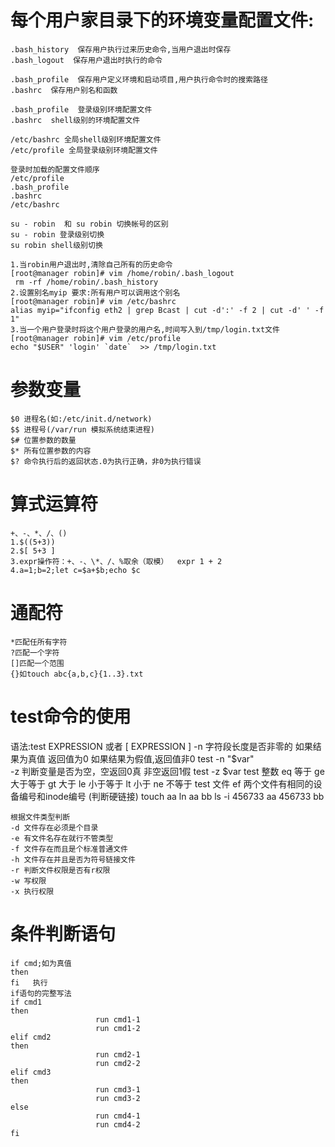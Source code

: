 # 每个用户家目录下的环境变量配置文件:
    .bash_history  保存用户执行过来历史命令,当用户退出时保存
    .bash_logout  保存用户退出时执行的命令

    .bash_profile  保存用户定义环境和启动项目,用户执行命令时的搜索路径
    .bashrc  保存用户别名和函数

    .bash_profile  登录级别环境配置文件
    .bashrc  shell级别的环境配置文件

    /etc/bashrc 全局shell级别环境配置文件
    /etc/profile 全局登录级别环境配置文件

    登录时加载的配置文件顺序
    /etc/profile
    .bash_profile
    .bashrc
    /etc/bashrc

    su - robin  和 su robin 切换帐号的区别
    su - robin 登录级别切换
    su robin shell级别切换
    
    1.当robin用户退出时,清除自己所有的历史命令
    [root@manager robin]# vim /home/robin/.bash_logout
     rm -rf /home/robin/.bash_history
    2.设置别名myip 要求:所有用户可以调用这个别名
    [root@manager robin]# vim /etc/bashrc 
    alias myip="ifconfig eth2 | grep Bcast | cut -d':' -f 2 | cut -d' ' -f 1"
    3.当一个用户登录时将这个用户登录的用户名,时间写入到/tmp/login.txt文件
    [root@manager robin]# vim /etc/profile
    echo "$USER" 'login' `date`  >> /tmp/login.txt
    
# 参数变量
    $0 进程名(如:/etc/init.d/network)
    $$ 进程号(/var/run 模拟系统结束进程)
    $# 位置参数的数量
    $* 所有位置参数的内容
    $? 命令执行后的返回状态.0为执行正确，非0为执行错误

# 算式运算符
    +、-、*、/、()
    1.$((5+3))
    2.$[ 5+3 ]
    3.expr操作符：+、-、\*、/、%取余（取模）  expr 1 + 2
    4.a=1;b=2;let c=$a+$b;echo $c
# 通配符
    *匹配任所有字符
    ?匹配一个字符
    []匹配一个范围
    {}如touch abc{a,b,c}{1..3}.txt
# test命令的使用
  语法:test EXPRESSION 或者 [ EXPRESSION ]
  -n 字符段长度是否非零的 如果结果为真值 返回值为0 如果结果为假值,返回值非0   test -n "$var"  
  -z 判断变量是否为空，空返回0真   非空返回1假     test -z $var
  test 整数
    eq 等于
    ge 大于等于
    gt 大于
    le 小于等于
    lt 小于
    ne 不等于
  test 文件
    ef 两个文件有相同的设备编号和inode编号 (判断硬链接)
    touch aa 
    ln aa bb
    ls -i 
    456733 aa  456733 bb

    根据文件类型判断
    -d 文件存在必须是个目录
    -e 有文件名存在就行不管类型
    -f 文件存在而且是个标准普通文件
    -h 文件存在并且是否为符号链接文件
    -r 判断文件权限是否有r权限
    -w 写权限
    -x 执行权限
# 条件判断语句
    if cmd;如为真值
    then
    fi   执行
    if语句的完整写法
    if cmd1
    then
                       run cmd1-1
                       run cmd1-2
    elif cmd2
    then
                       run cmd2-1
                       run cmd2-2
    elif cmd3
    then
                       run cmd3-1
                       run cmd3-2
    else 
                       run cmd4-1
                       run cmd4-2
    fi
